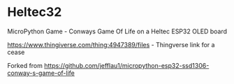 # Heltec32
MicroPython Game - Conways Game Of Life on a Heltec ESP32 OLED board

https://www.thingiverse.com/thing:4947389/files  -  Thingverse link for a cease 

Forked from https://github.com/jefflau1/micropython-esp32-ssd1306-conway-s-game-of-life
